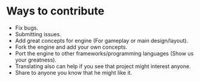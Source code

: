 # Ways to contribute

- Fix bugs.
- Submitting issues.
- Add great concepts for engine (For gameplay or main design/layout).
- Fork the engine and add your own concepts.
- Port the engine to other frameworks/programming languages (Show us your greatness).
- Translating also can help if you see that project might interest anyone.
- Share to anyone you know that he might like it.
